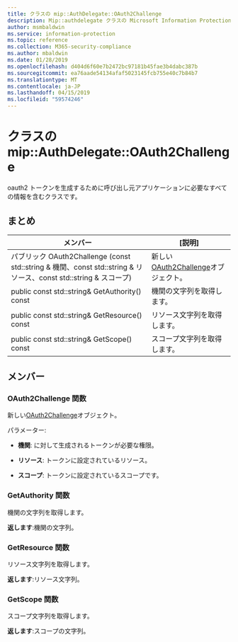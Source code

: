 ```yaml
---
title: クラスの mip::AuthDelegate::OAuth2Challenge
description: Mip::authdelegate クラスの Microsoft Information Protection (MIP) SDK について説明します。
author: msmbaldwin
ms.service: information-protection
ms.topic: reference
ms.collection: M365-security-compliance
ms.author: mbaldwin
ms.date: 01/28/2019
ms.openlocfilehash: d404d6f60e7b2472bc97181b45fae3b4dabc387b
ms.sourcegitcommit: ea76aade54134afaf5023145fcb755e40c7b84b7
ms.translationtype: MT
ms.contentlocale: ja-JP
ms.lasthandoff: 04/15/2019
ms.locfileid: "59574246"
---
```

# <a name="class-mipauthdelegateoauth2challenge"></a>クラスの mip::AuthDelegate::OAuth2Challenge 
oauth2 トークンを生成するために呼び出し元アプリケーションに必要なすべての情報を含むクラスです。
  
## <a name="summary"></a>まとめ
 メンバー                        | [説明]                                
--------------------------------|---------------------------------------------
パブリック OAuth2Challenge (const std::string & 機関、const std::string & リソース、const std::string & スコープ)  |  新しい[OAuth2Challenge](class_mip_authdelegate_oauth2challenge.md)オブジェクト。
public const std::string& GetAuthority() const  |  機関の文字列を取得します。
public const std::string& GetResource() const  |  リソース文字列を取得します。
public const std::string& GetScope() const  |  スコープ文字列を取得します。
  
## <a name="members"></a>メンバー
  
### <a name="oauth2challenge-function"></a>OAuth2Challenge 関数
新しい[OAuth2Challenge](class_mip_authdelegate_oauth2challenge.md)オブジェクト。

パラメーター:  
* **機関**: に対して生成されるトークンが必要な権限。 


* **リソース**: トークンに設定されているリソース。 


* **スコープ**: トークンに設定されているスコープです。


  
### <a name="getauthority-function"></a>GetAuthority 関数
機関の文字列を取得します。

  
**返します**:機関の文字列。
  
### <a name="getresource-function"></a>GetResource 関数
リソース文字列を取得します。

  
**返します**:リソース文字列。
  
### <a name="getscope-function"></a>GetScope 関数
スコープ文字列を取得します。

  
**返します**:スコープの文字列。